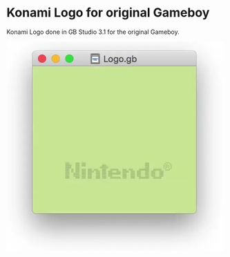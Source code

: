 # Konami Logo for original Gameboy
Konami Logo done in GB Studio 3.1 for the original Gameboy.

![Konami Logo GB](https://raw.githubusercontent.com/sttng/Konami-Logo-GB/main/Konami-Logo-GB.webp)
